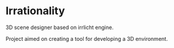 # Irrationality
3D scene designer based on irrlicht engine.

Project aimed on creating a tool for developing a 3D environment.
